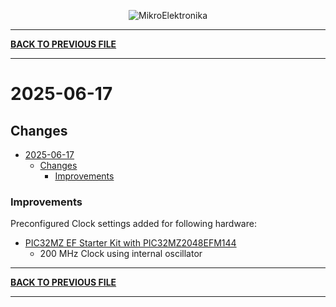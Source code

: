 
<p align="center">
  <img src="http://www.mikroe.com/img/designs/beta/logo_small.png?raw=true" alt="MikroElektronika"/>
</p>

---

**[BACK TO PREVIOUS FILE](../changelog.md)**

---

# 2025-06-17

## Changes

- [2025-06-17](#2025-06-17)
  - [Changes](#changes)
    + [Improvements](#improvements)

### Improvements

Preconfigured Clock settings added for following hardware:

+ [PIC32MZ EF Starter Kit with PIC32MZ2048EFM144](https://mplab-discover.microchip.com/v2/item/com.microchip.portal.evalboard/com.microchip.subcategories.modules-and-peripherals.communication.can.Others/mcu32.dm320007/1.0.0?view=about)
  + 200 MHz Clock using internal oscillator

---

**[BACK TO PREVIOUS FILE](../changelog.md)**

---
